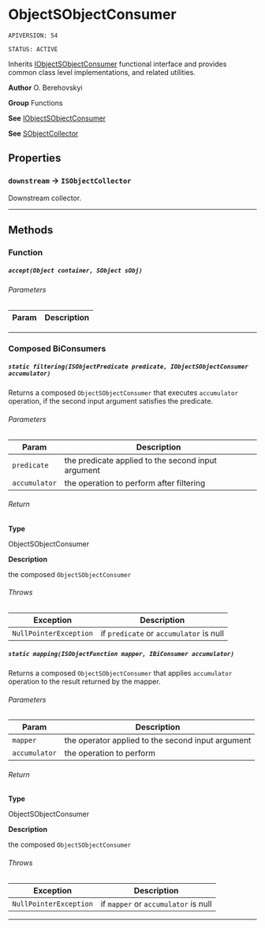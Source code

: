 # ObjectSObjectConsumer

`APIVERSION: 54`

`STATUS: ACTIVE`

Inherits [IObjectSObjectConsumer](/docs/Functional-Interfaces/IObjectSObjectConsumer.md) functional interface and provides common class level implementations, and related utilities.


**Author** O. Berehovskyi


**Group** Functions


**See** [IObjectSObjectConsumer](/docs/Functional-Interfaces/IObjectSObjectConsumer.md)


**See** [SObjectCollector](/docs/Collectors/SObjectCollector.md)

## Properties

### `downstream` → `ISObjectCollector`


Downstream collector.

---
## Methods
### Function
##### `accept(Object container, SObject sObj)`
###### Parameters
|Param|Description|
|---|---|

---
### Composed BiConsumers
##### `static filtering(ISObjectPredicate predicate, IObjectSObjectConsumer accumulator)`

Returns a composed `ObjectSObjectConsumer` that executes `accumulator` operation, if the second input argument satisfies the predicate.

###### Parameters
|Param|Description|
|---|---|
|`predicate`|the predicate applied to the second input argument|
|`accumulator`|the operation to perform after filtering|

###### Return

**Type**

ObjectSObjectConsumer

**Description**

the composed `ObjectSObjectConsumer`

###### Throws
|Exception|Description|
|---|---|
|`NullPointerException`|if `predicate` or `accumulator` is null|

##### `static mapping(ISObjectFunction mapper, IBiConsumer accumulator)`

Returns a composed `ObjectSObjectConsumer` that applies `accumulator` operation to the result returned by the mapper.

###### Parameters
|Param|Description|
|---|---|
|`mapper`|the operator applied to the second input argument|
|`accumulator`|the operation to perform|

###### Return

**Type**

ObjectSObjectConsumer

**Description**

the composed `ObjectSObjectConsumer`

###### Throws
|Exception|Description|
|---|---|
|`NullPointerException`|if `mapper` or `accumulator` is null|

---

